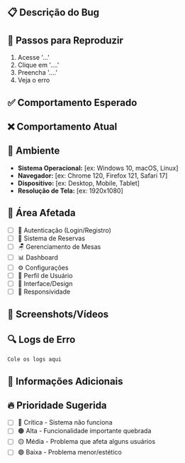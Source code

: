 ## 📋 Descrição do Bug

<!-- Uma descrição clara e concisa do que é o bug -->

## 🔄 Passos para Reproduzir

<!-- Passos para reproduzir o comportamento -->

1. Acesse '...'
2. Clique em '....'
3. Preencha '....'
4. Veja o erro

## ✅ Comportamento Esperado

<!-- Uma descrição clara e concisa do que você esperava que acontecesse -->

## ❌ Comportamento Atual

<!-- Uma descrição clara e concisa do que realmente aconteceu -->

## 📱 Ambiente

<!-- Preencha as informações sobre seu ambiente -->

- **Sistema Operacional:** [ex: Windows 10, macOS, Linux]
- **Navegador:** [ex: Chrome 120, Firefox 121, Safari 17]
- **Dispositivo:** [ex: Desktop, Mobile, Tablet]
- **Resolução de Tela:** [ex: 1920x1080]

## 🎯 Área Afetada

<!-- Marque todas as áreas que se aplicam -->

- [ ] 🔐 Autenticação (Login/Registro)
- [ ] 📅 Sistema de Reservas
- [ ] 🪑 Gerenciamento de Mesas
- [ ] 📊 Dashboard
- [ ] ⚙️ Configurações
- [ ] 👤 Perfil de Usuário
- [ ] 🎨 Interface/Design
- [ ] 📱 Responsividade

## 📸 Screenshots/Vídeos

<!-- Se aplicável, adicione screenshots ou vídeos para explicar o problema -->

## 🔍 Logs de Erro

<!-- Cole aqui qualquer log de erro do console do navegador ou terminal -->

```
Cole os logs aqui
```

## 📝 Informações Adicionais

<!-- Qualquer outra informação sobre o problema -->

## 🔥 Prioridade Sugerida

<!-- Marque a prioridade que você considera apropriada -->

- [ ] 🔴 Crítica - Sistema não funciona
- [ ] 🟠 Alta - Funcionalidade importante quebrada
- [ ] 🟡 Média - Problema que afeta alguns usuários
- [ ] 🟢 Baixa - Problema menor/estético
